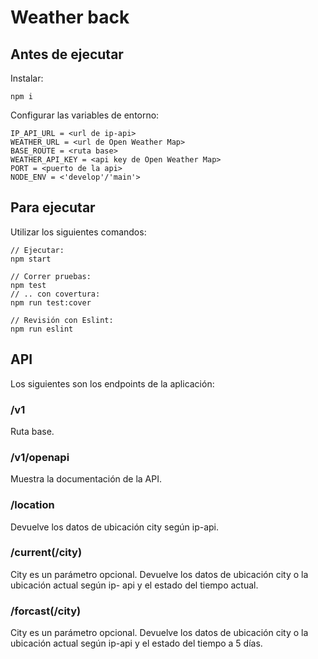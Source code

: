# Weather back

## Antes de ejecutar
Instalar:
```
npm i
```
Configurar las variables de entorno:
```
IP_API_URL = <url de ip-api>
WEATHER_URL = <url de Open Weather Map>
BASE_ROUTE = <ruta base>
WEATHER_API_KEY = <api key de Open Weather Map>
PORT = <puerto de la api>
NODE_ENV = <'develop'/'main'>
```

## Para ejecutar
Utilizar los siguientes comandos:
```
// Ejecutar:
npm start

// Correr pruebas:
npm test
// .. con covertura:
npm run test:cover

// Revisión con Eslint:
npm run eslint
```

## API
Los siguientes son los endpoints de la aplicación:
### /v1
Ruta base.
### /v1/openapi
Muestra la documentación de la API.
### /location
Devuelve los datos de ubicación city según ip-api.
### /current(/city)
City es un parámetro opcional. Devuelve los datos de ubicación city o la ubicación actual según ip- api y el estado del tiempo actual.
### /forcast(/city)
City es un parámetro opcional. Devuelve los datos de ubicación city o la ubicación actual según ip-api y el estado del tiempo a 5 días.